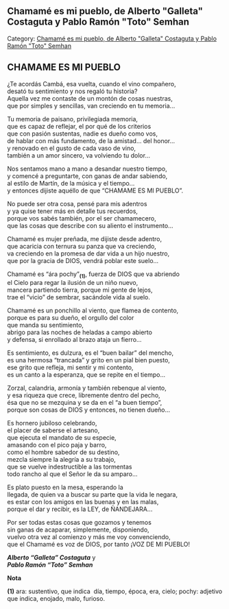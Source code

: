 ## Chamamé es mi pueblo, de Alberto "Galleta" Costaguta y Pablo Ramón "Toto" Semhan

Category: [Chamamé es mi pueblo, de Alberto "Galleta" Costaguta y Pablo Ramón "Toto" Semhan](http://descubrircorrientes.com.ar/2012/index.php/1744-cultura/4-musica/los-antecedentes-instrumentales-y-los-musicos-chamameceros/la-poesia-y-los-poetas-del-chamame/anexo-poetico/chamame-es-mi-pueblo-de-alberto-qgalletaq-costaguta-y-pablo-ramon-qtotoq-semhan)

## CHAMAME ES MI PUEBLO

¿Te acordás Cambá, esa vuelta, cuando el vino compañero,  
desató tu sentimiento y nos regaló tu historia?  
Aquella vez me contaste de un montón de cosas nuestras,  
que por simples y sencillas, van creciendo en tu memoria...

Tu memoria de paisano, privilegiada memoria,  
que es capaz de reflejar, el por qué de los criterios  
que con pasión sustentas, nadie es dueño como vos,  
de hablar con más fundamento, de la amistad... del honor...  
y renovado en el gusto de cada vaso de vino,  
también a un amor sincero, va volviendo tu dolor...

Nos sentamos mano a mano a desandar nuestro tiempo,  
y comencé a preguntarte, con ganas de andar sabiendo,  
al estilo de Martín, de la música y el tiempo...  
y entonces dijiste aquéllo de que “CHAMAME ES MI PUEBLO”.

No puede ser otra cosa, pensé para mis adentros  
y ya quise tener más en detalle tus recuerdos,  
porque vos sabés también, por el ser chamamecero,  
que las cosas que describe con su aliento el instrumento...

Chamamé es mujer preñada, me dijiste desde adentro,  
que acaricia con ternura su panza que va creciendo,  
va creciendo en la promesa de dar vida a un hijo nuestro,  
que por la gracia de DIOS, vendrá poblar este suelo...

Chamamé es “ára pochy”<sub><strong>(1)</strong></sub>, fuerza de DIOS que va abriendo  
el Cielo para regar la ilusión de un niño nuevo,  
mancera partiendo tierra, porque mi gente de lejos,  
trae el “vicio” de sembrar, sacándole vida al suelo.

Chamamé es un ponchillo al viento, que flamea de contento,  
porque es para su dueño, el orgullo del color  
que manda su sentimiento,  
abrigo para las noches de heladas a campo abierto  
y defensa, si enrollado al brazo ataja un fierro...

Es sentimiento, es dulzura, es el “buen bailar” del mencho,  
es una hermosa “trancada” y grito en un pial bien puesto,  
ese grito que refleja, mi sentir y mi contento,  
es un canto a la esperanza, que se repite en el tiempo...

Zorzal, calandria, armonía y también rebenque al viento,  
y esa riqueza que crece, libremente dentro del pecho,  
ésa que no se mezquina y se da en el “a buen tiempo”,  
porque son cosas de DIOS y entonces, no tienen dueño...

Es hornero jubiloso celebrando,  
el placer de saberse el artesano,  
que ejecuta el mandato de su especie,  
amasando con el pico paja y barro,  
como el hombre sabedor de su destino,  
mezcla siempre la alegría a su trabajo,  
que se vuelve indestructible a las tormentas  
todo rancho al que el Señor le da su amparo...

Es plato puesto en la mesa, esperando la  
llegada, de quien va a buscar su parte que la vida le negara,  
es estar con los amigos en las buenas y en las malas,  
porque el dar y recibir, es la LEY, de ÑANDEJARA...

Por ser todas estas cosas que gozamos y tenemos  
sin ganas de acaparar, simplemente, disponiendo,  
vuelvo otra vez al comienzo y más me voy convenciendo,  
que el Chamamé es voz de DIOS, por tanto ¡VOZ DE MI PUEBLO!

_**Alberto “Galleta” Costaguta**_ y  
_**Pablo Ramón “Toto” Semhan**_

**Nota**

**(1)** ara: sustentivo, que indica  día, tiempo, época, era, cielo; pochy: adjetivo que indica, enojado, malo, furioso.